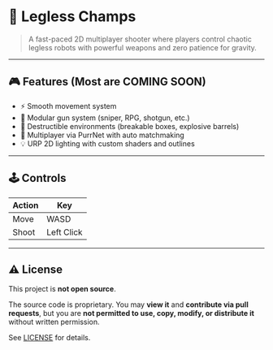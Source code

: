 # 🦿 Legless Champs

> A fast-paced 2D multiplayer shooter where players control chaotic legless robots with powerful weapons and zero patience for gravity.

---

## 🎮 Features (Most are COMING SOON)

- ⚡ Smooth movement system
- 🔫 Modular gun system (sniper, RPG, shotgun, etc.)
- 🧱 Destructible environments (breakable boxes, explosive barrels)
- 🔌 Multiplayer via PurrNet with auto matchmaking
- 💡 URP 2D lighting with custom shaders and outlines

---

## 🕹️ Controls

| Action    | Key     |
|----------|---------|
| Move     | WASD    |
| Shoot    | Left Click |

---

## ⚠️ License

This project is **not open source**.

The source code is proprietary. You may **view it** and **contribute via pull requests**, but you are **not permitted to use, copy, modify, or distribute it** without written permission.

See [LICENSE](./LICENSE) for details.

